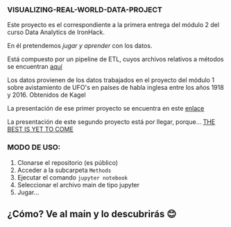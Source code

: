 ### VISUALIZING-REAL-WORLD-DATA-PROJECT

Este proyecto es el correspondiente a la primera entrega del módulo 2 del curso Data Analytics de IronHack.  

En él pretendemos *jugar y aprender* con los datos.

Está compuesto por un pipeline de ETL, cuyos archivos relativos a métodos se encuentran [aquí](https://github.com/ElenaCerezoSwing/visualizing-real-world-data-project/tree/master/Methods)


Los datos provienen de los datos trabajados en el proyecto del módulo 1 sobre avistamiento de UFO's en países de habla inglesa entre los años 1918 y 2016. Obtenidos de Kagel

La presentación de ese primer proyecto se encuentra en este [enlace](https://www.canva.com/design/DADdTPY3Ehs/share/preview?token=wn8liZQFMubPi3VqvNvtCw&role=EDITOR&utm_content=DADdTPY3Ehs&utm_campaign=designshare&utm_medium=link&utm_source=sharebutton)

La presentación de este segundo proyecto está por llegar, porque... [THE BEST IS YET TO COME](https://www.youtube.com/watch?v=KzImeenBYDE)
### MODO DE USO:
1. Clonarse el repositorio (es público)
2. Acceder a la subcarpeta `Methods`
3. Ejecutar el comando `jupyter notebook`
4. Seleccionar el archivo main de tipo jupyter
5. Jugar...

## ¿Cómo? Ve al main y lo descubrirás :blush:


